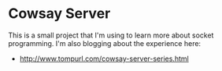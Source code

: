 # Cowsay Server

This is a small project that I'm using to learn more about socket programming.
I'm also blogging about the experience here:

- http://www.tompurl.com/cowsay-server-series.html

